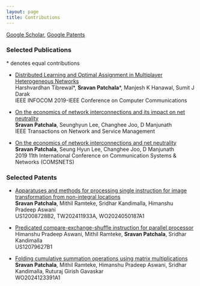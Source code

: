 ```yaml
---
layout: page
title: Contributions
---
```


[Google Scholar](https://scholar.google.com/citations?user=ArjRR6YAAAAJ&hl=en), [Google Patents](https://patents.google.com/?inventor=Venkata+Prema+Sai+Sravan+Patchala)

### Selected Publications
\* denotes equal contributions
- [Distributed Learning and Optimal Assignment in Multiplayer Heterogeneous Networks](https://ieeexplore.ieee.org/abstract/document/8737653) \
Harshvardhan Tibrewal\*, **Sravan Patchala**\*, Manjesh K Hanawal, Sumit J Darak \
IEEE INFOCOM 2019-IEEE Conference on Computer Communications

- [On the economics of network interconnections and its impact on net neutrality](https://ieeexplore.ieee.org/abstract/document/9465348) \
**Sravan Patchala**, Seunghyun Lee, Changhee Joo, D Manjunath \
IEEE Transactions on Network and Service Management

- [On the economics of network interconnections and net neutrality](https://ieeexplore.ieee.org/abstract/document/8711013) \
**Sravan Patchala**, Seung Hyun Lee, Changhee Joo, D Manjunath \
2019 11th International Conference on Communication Systems & Networks (COMSNETS)

### Selected Patents
- [Apparatuses and methods for processing single instruction for image transformation from non-integral locations](https://patents.google.com/patent/US12008728B2/) \
**Sravan Patchala**, Mithil Ramteke, Sridhar Kandimalla, Himanshu Pradeep Aswani \
US12008728B2, TW202411933A, WO2024050187A1

- [Predicated compare-exchange-shuffle instruction for parallel processor](https://patents.google.com/patent/US12079627B1/) \
Himanshu Pradeep Aswani, Mithil Ramteke, **Sravan Patchala**, Sridhar Kandimalla \
US12079627B1

- [Folding cumulative summation operations using matrix multiplications](https://patents.google.com/patent/WO2024123391A1) \
**Sravan Patchala**, Mithil Ramteke, Himanshu Pradeep Aswani, Sridhar Kandimalla, Ruturaj Girish Gavaskar \
WO2024123391A1
